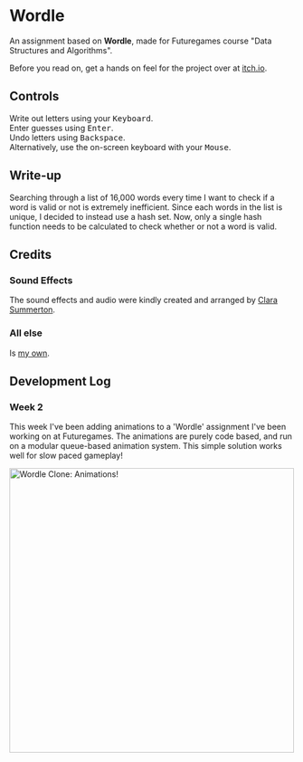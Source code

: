 # Wordle
An assignment based on **Wordle**, made for Futuregames course "Data Structures and Algorithms".

Before you read on, get a hands on feel for the project over at [itch.io](https://joebinns.itch.io/wordle).

## Controls
Write out letters using your <kbd>Keyboard</kbd>.  
Enter guesses using <kbd>Enter</kbd>.  
Undo letters using <kbd>Backspace</kbd>.  
Alternatively, use the on-screen keyboard with your <kbd>Mouse</kbd>.

## Write-up
Searching through a list of 16,000 words every time I want to check if a word is valid or not is extremely inefficient. Since each words in the list is unique, I decided to instead use a hash set. Now, only a single hash function needs to be calculated to check whether or not a word is valid.

## Credits
### Sound Effects
The sound effects and audio were kindly created and arranged by [Clara Summerton](mailto:clarasummerton@gmail.com).

### All else
Is [my own](https://joebinns.com/).

## Development Log
### Week 2
This week I've been adding animations to a 'Wordle' assignment I've been working on at Futuregames. The animations are purely code based, and run on a modular queue-based animation system. This simple solution works well for slow paced gameplay!

[<img alt="Wordle Clone: Animations!" width="503" src="https://joebinns.com/documents/gifs/wordle.gif" />](https://youtu.be/C2FEdz-75C8)
